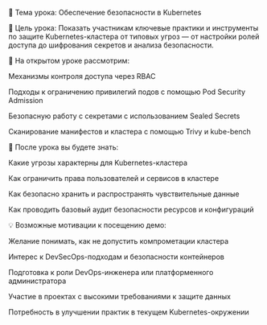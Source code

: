🔹 Тема урока:
Обеспечение безопасности в Kubernetes

🎯 Цель урока:
Показать участникам ключевые практики и инструменты по защите Kubernetes-кластера от типовых угроз — от настройки ролей доступа до шифрования секретов и анализа безопасности.

📌 На открытом уроке рассмотрим:

Механизмы контроля доступа через RBAC

Подходы к ограничению привилегий подов с помощью Pod Security Admission

Безопасную работу с секретами с использованием Sealed Secrets

Сканирование манифестов и кластера с помощью Trivy и kube-bench

🧠 После урока вы будете знать:

Какие угрозы характерны для Kubernetes-кластера

Как ограничить права пользователей и сервисов в кластере

Как безопасно хранить и распространять чувствительные данные

Как проводить базовый аудит безопасности ресурсов и конфигураций

💡 Возможные мотивации к посещению демо:

Желание понимать, как не допустить компрометации кластера

Интерес к DevSecOps-подходам и безопасности контейнеров

Подготовка к роли DevOps-инженера или платформенного администратора

Участие в проектах с высокими требованиями к защите данных

Потребность в улучшении практик в текущем Kubernetes-окружении
